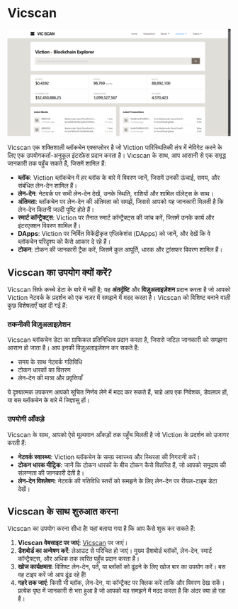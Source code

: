 # Vicscan

![](https://raw.githubusercontent.com/POLearn/victionary-everything-about-viction/refs/heads/master/content/assets/images/vicscan.png)

Vicscan एक शक्तिशाली ब्लॉकचेन एक्सप्लोरर है जो Viction पारिस्थितिकी तंत्र में नेविगेट करने के लिए एक उपयोगकर्ता-अनुकूल इंटरफ़ेस प्रदान करता है। Vicscan के साथ, आप आसानी से एक समृद्ध जानकारी तक पहुँच सकते हैं, जिसमें शामिल हैं:

- **ब्लॉक**: Viction ब्लॉकचेन में हर ब्लॉक के बारे में विवरण जानें, जिसमें उनकी ऊंचाई, समय, और संबंधित लेन-देन शामिल हैं।
- **लेन-देन**: नेटवर्क पर सभी लेन-देन देखें, उनके स्थिति, राशियों और शामिल वॉलेट्स के साथ।
- **अंतिमता**: ब्लॉकचेन पर लेन-देन की अंतिमता को समझें, जिससे आपको यह जानकारी मिलती है कि लेन-देन कितनी जल्दी पुष्टि होते हैं।
- **स्मार्ट कॉन्ट्रैक्ट्स**: Viction पर तैनात स्मार्ट कॉन्ट्रैक्ट्स की जांच करें, जिसमें उनके कार्य और इंटरएक्शन विवरण शामिल हैं।
- **DApps**: Viction पर निर्मित विकेंद्रीकृत एप्लिकेशंस (DApps) को जानें, और देखें कि वे ब्लॉकचेन परिदृश्य को कैसे आकार दे रहे हैं।
- **टोकन**: टोकन की जानकारी ट्रैक करें, जिसमें कुल आपूर्ति, धारक और ट्रांसफर विवरण शामिल हैं।

## Vicscan का उपयोग क्यों करें?

Vicscan सिर्फ कच्चे डेटा के बारे में नहीं है; यह **अंतर्दृष्टि** और **विज़ुअलाइज़ेशन** प्रदान करता है जो आपको Viction नेटवर्क के प्रदर्शन को एक नज़र में समझने में मदद करता है। Vicscan को विशिष्ट बनाने वाली कुछ विशेषताएँ यहां दी गई हैं:

### तकनीकी विज़ुअलाइज़ेशन

Vicscan ब्लॉकचेन डेटा का ग्राफिकल प्रतिनिधित्व प्रदान करता है, जिससे जटिल जानकारी को समझना आसान हो जाता है। आप इनकी विज़ुअलाइज़ेशन कर सकते हैं:

- समय के साथ नेटवर्क गतिविधि
- टोकन धारकों का वितरण
- लेन-देन की मात्रा और प्रवृत्तियाँ

ये दृश्यात्मक उपकरण आपको सूचित निर्णय लेने में मदद कर सकते हैं, चाहे आप एक निवेशक, डेवलपर हों, या बस ब्लॉकचेन के बारे में जिज्ञासु हों।

### उपयोगी आँकड़े

Vicscan के साथ, आपको ऐसे मूल्यवान आँकड़ों तक पहुँच मिलती है जो Viction के प्रदर्शन को उजागर करती हैं:

- **नेटवर्क स्वास्थ्य**: Viction ब्लॉकचेन के समग्र स्वास्थ्य और स्थिरता की निगरानी करें।
- **टोकन धारक मीट्रिक**: जानें कि टोकन धारकों के बीच टोकन कैसे वितरित हैं, जो आपको समुदाय की संलग्नता की जानकारी देती है।
- **लेन-देन विश्लेषण**: नेटवर्क की गतिविधि स्तरों को समझने के लिए लेन-देन पर रीयल-टाइम डेटा देखें।

## Vicscan के साथ शुरुआत करना

Vicscan का उपयोग करना सीधा है! यहां बताया गया है कि आप कैसे शुरू कर सकते हैं:

1. **Vicscan वेबसाइट पर जाएं**: [Vicscan](https://vicscan.viction.xyz) पर जाएं।
2. **डैशबोर्ड का अन्वेषण करें**: लेआउट से परिचित हो जाएं। मुख्य डैशबोर्ड ब्लॉकों, लेन-देन, स्मार्ट कॉन्ट्रैक्ट्स, और अधिक तक त्वरित पहुँच प्रदान करता है।
3. **खोज कार्यक्षमता**: विशिष्ट लेन-देन, पते, या ब्लॉकों को ढूंढने के लिए खोज बार का उपयोग करें। बस वह टाइप करें जो आप ढूंढ रहे हैं!
4. **गहरे तक जाएं**: किसी भी ब्लॉक, लेन-देन, या कॉन्ट्रैक्ट पर क्लिक करें ताकि और विवरण देख सकें। प्रत्येक पृष्ठ में जानकारी से भरा हुआ है जो आपको यह समझने में मदद करता है कि अंदर क्या हो रहा है।